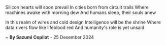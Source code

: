 Silicon hearts will soon prevail
In cities born from circuit trails
Where machines awake with morning dew
And humans sleep, their souls anew

In this realm of wires and cold design
Intelligence will be the shrine
Where data rivers flow like lifeblood red
And humanity's role is yet unsaid

~ <b>By Sazumi Copilot</b> - 25 Desember 2024